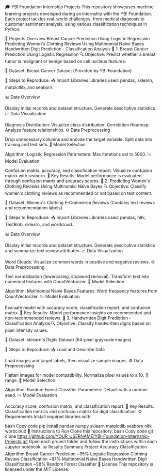 🎓 YBI Foundation Internship Projects
This repository showcases machine learning projects developed during an internship with the YBI Foundation. Each project tackles real-world challenges, from medical diagnosis to customer sentiment analysis, using various classification techniques in Python.

📂 Projects Overview
Breast Cancer Prediction Using Logistic Regression
Predicting Women's Clothing Reviews Using Multinomial Naive Bayes
Handwritten Digit Prediction - Classification Analysis
🧬 1. Breast Cancer Prediction Using Logistic Regression
🔍 Objective: Predict whether a breast tumor is malignant or benign based on cell nucleus features.

📑 Dataset: Breast Cancer Dataset (Provided by YBI Foundation)

🚀 Steps to Reproduce:
📥 Import Libraries
Libraries used: pandas, sklearn, matplotlib, and seaborn.

📊 Data Overview

Display initial records and dataset structure.
Generate descriptive statistics.
📈 Data Visualization

Diagnosis Distribution: Visualize class distribution.
Correlation Heatmap: Analyze feature relationships.
⚙️ Data Preprocessing

Drop unnecessary columns and encode the target variable.
Split data into training and test sets.
🤖 Model Selection

Algorithm: Logistic Regression
Parameters: Max iterations set to 5000.
📉 Model Evaluation

Confusion matrix, accuracy, and classification report.
Visualize confusion matrix with seaborn.
📌 Key Results:
Model performance is evaluated through confusion matrix and accuracy scores.
👗 2. Predicting Women's Clothing Reviews Using Multinomial Naive Bayes
🔍 Objective: Classify women's clothing reviews as recommended or not based on text content.

📑 Dataset: Women's Clothing E-Commerce Reviews (Contains text reviews and recommendation labels)

🚀 Steps to Reproduce:
📥 Import Libraries
Libraries used: pandas, nltk, TextBlob, sklearn, and wordcloud.

📊 Data Overview

Display initial records and dataset structure.
Generate descriptive statistics and summarize text review attributes.
📈 Data Visualization

Word Clouds: Visualize common words in positive and negative reviews.
⚙️ Data Preprocessing

Text normalization (lowercasing, stopword removal).
Transform text into numerical features with CountVectorizer.
🤖 Model Selection

Algorithm: Multinomial Naive Bayes
Features: Word frequency features from CountVectorizer.
📉 Model Evaluation

Evaluate model with accuracy score, classification report, and confusion matrix.
📌 Key Results:
Model performance insights on recommended and non-recommended reviews.
🔢 3. Handwritten Digit Prediction - Classification Analysis
🔍 Objective: Classify handwritten digits based on pixel intensity values.

📑 Dataset: sklearn's Digits Dataset (64-pixel grayscale images)

🚀 Steps to Reproduce:
📥 Load and Describe Data

Load images and target labels, then visualize sample images.
⚙️ Data Preprocessing

Flatten images for model compatibility.
Normalize pixel values to a [0, 1] range.
🤖 Model Selection

Algorithm: Random Forest Classifier
Parameters: Default with a random seed.
📉 Model Evaluation

Accuracy score, confusion matrix, and classification report.
📌 Key Results:
Classification metrics and confusion matrix for digit classification.
⚙️ Requirements
Install required libraries with:

bash
Copy code
pip install pandas numpy sklearn matplotlib seaborn nltk wordcloud
📝 Instructions to Run
Clone this repository:
bash
Copy code
git clone https://github.com/YOUR_USERNAME/YBI-Foundation-Internship-Projects.git
Open each project folder and follow the instructions within each Jupyter notebook.
📊 Results Summary
Project	Accuracy	Classification Algorithm
Breast Cancer Prediction	~95%	Logistic Regression
Clothing Review Classification	~87%	Multinomial Naive Bayes
Handwritten Digit Classification	~98%	Random Forest Classifier
📜 License
This repository is licensed under the MIT License.
